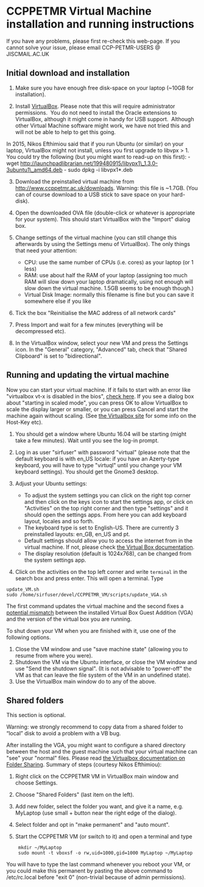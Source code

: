 # CCPPETMR Virtual Machine installation and running instructions

If you have any problems, please first re-check this web-page. If you cannot solve your issue, please email CCP-PETMR-USERS @ JISCMAIL.AC.UK


## Initial download and installation

1. Make sure you have enough free disk-space on your laptop (~10GB for installation).

2. Install [VirtualBox](https://www.virtualbox.org). Please note that this will require administrator permissions. 
You do not need to install the Oracle extensions to VirtualBox, although it might come in handy for USB support. 
Although other Virtual Machine software might work, we have not tried this and will not be able to help to get this going. 

In 2015, Nikos Efthimiou said that if you run Ubuntu (or similar) on your laptop, VirtualBox might not install, unless you first upgrade to libvpx > 1. You could try the following (but you might want to read-up on this first):
	- wget http://launchpadlibrarian.net/199480915/libvpx1\_1.3.0-3ubuntu1\_amd64.deb
	- sudo dpkg -i libvpx1*.deb

3. Download the preinstalled virtual machine from http://www.ccppetmr.ac.uk/downloads.
Warning: this file is ~1.7GB. (You can of course download to a USB stick to save space on your hard-disk).

4. Open the downloaded OVA file (double-click or whatever is appropriate for your system). This should start VirtualBox with the "Import" dialog box.

5. Change settings of the virtual machine (you can still change this afterwards by using the Settings menu of VirtualBox). The only things that need your attention:
	- CPU: use the same number of CPUs (i.e. cores) as your laptop (or 1 less)
	- RAM: use about half the RAM of your laptop (assigning too much RAM will slow down your laptop dramatically, using not enough will slow down the virtual machine. 1.5GB seems to be enough though.)
	- Virtual Disk Image: normally this filename is fine but you can save it somewhere else if you like

6. Tick the box "Reinitialise the MAC address of all network cards"

7. Press Import and wait for a few minutes (everything will be decompressed etc).

8. In the VirtualBox window, select your new VM and press the Settings icon. In the "General" category, "Advanced" tab, check that "Shared Clipboard" is set to "bidirectional".

## Running and updating the virtual machine

Now you can start your virtual machine. If it fails to start with an error like "virtualbox vt-x is disabled in the bios", [check here](http://www.howtogeek.com/213795/how-to-enable-intel-vt-x-in-your-computers-bios-or-uefi-firmware/).
If you see a dialog box about "starting in scaled mode", you can press OK to allow VirtualBox to scale the display larger or smaller, or you can press Cancel and start the machine again without scaling. (See [the Virtualbox site](https://www.virtualbox.org/manual/) for some info on the Host-Key etc).

1. You should get a window where Ubuntu 16.04 will be starting (might take a few minutes). Wait until you see the log-in prompt.

2. Log in as user "sirfuser" with password "virtual" (please note that the default keyboard is with en_US locale: if you have an Azerty-type keyboard, you will have to type "virtuql" until you change your VM keyboard settings). You should get the Gnome3 desktop.

3. Adjust your Ubuntu settings:
    - To adjust the system settings you can click on the right top corner and then click on the keys icon to start the settings app, or click on "Activities" on the top right corner and then type "settings" and it should open the settings apps. From here you can add keyboard layout, locales and so forth. 
	- The keyboard type is set to English-US. There are currently 3 preinstalled layouts: en_GB, en_US and pt.
	- Default settings should allow you to access the internet from in the virtual machine. If not, please check [the Virtual Box documentation](http://www.virtualbox.org/manual/ch03.html#settings-network).
	- The display resolution (default is 1024x768), can be changed from the system settings app.

4. Click on the activities on the top left corner and write `terminal` in the search box and press enter. This will open a terminal. Type
```
update_VM.sh 
sudo /home/sirfuser/devel/CCPPETMR_VM/scripts/update_VGA.sh
```
The first command updates the virtual machine and the second fixes a [potential mismatch](https://github.com/CCPPETMR/CCPPETMR_VM/issues/9) between the installed Virtual Box Guest Addition (VGA) and the version of the virtual box you are running.

To shut down your VM when you are finished with it, use one of the following options. 

1. Close the VM window and use "save machine state" (allowing you to resume from where you were).
2. Shutdown the VM via the Ubuntu interface, or close the VM window and use "Send the shutdown signal". 
(It is not advisable to "power-off" the VM as that can leave the file system of the VM in an undefined state).
3. Use the VirtualBox main window do to any of the above.

## Shared folders
 
This section is optional.
 
Warning: we strongly recommend to copy data from a shared folder to “local” disk to avoid a problem with a VB bug.
 
After installing the VGA, you might want to configure a shared directory between the host and the guest machine such that your virtual machine can "see" your "normal" files. Please read [the Virtualbox documentation on Folder Sharing](http://www.virtualbox.org/manual/ch04.html#sharedfolders). 
Summary of steps (courtesy Nikos Efthimiou):
 
 1. Right click on the CCPPETMR VM in VirtualBox main window and choose Settings.
 2. Choose "Shared Folders" (last item on the left).
 3. Add new folder, select the folder you want, and give it a name, e.g. MyLaptop (use small + button near the right edge of the dialog).
 4. Select folder and opt in "make permanent" and "auto mount".
 5. Start the CCPPETMR VM (or switch to it) and open a terminal and type
 
         mkdir ~/MyLaptop
         sudo mount -t vboxsf -o rw,uid=1000,gid=1000 MyLaptop ~/MyLaptop
 
 You will have to type the last command whenever you reboot your VM, or you could make this permanent by pasting the above command to /etc/rc.local before "exit 0" (non-trivial because of admin permissions).
